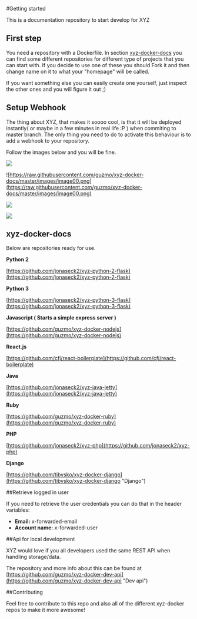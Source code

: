 #Getting started

This is a documentation repository to start develop for XYZ


## First step
You need a repository with a Dockerfile. In section [xyz-docker-docs](#xyz-docker-docs) you can find some different repositories for different type of projects that you can start with. If you decide to use one of these you should Fork it and then change name on it to what your "homepage" will be called.

If you want something else you can easily create one yourself, just inspect the other ones and you will figure it out ;)

## Setup Webhook

The thing about XYZ, that makes it soooo cool, is that it will be deployed instantly( or maybe in a few minutes in real life :P ) when commiting to master branch. The only thing you need to do to activate this behaviour is to add a webhook to your repository.

Follow the images below and you will be fine.

![](https://raw.githubusercontent.com/guzmo/xyz-docker-docs/master/images/image01.png)

![https://raw.githubusercontent.com/guzmo/xyz-docker-docs/master/images/image00.png](https://raw.githubusercontent.com/guzmo/xyz-docker-docs/master/images/image00.png)

![](https://raw.githubusercontent.com/guzmo/xyz-docker-docs/master/images/image02.png)

![](https://raw.githubusercontent.com/guzmo/xyz-docker-docs/master/images/image03.png)


## xyz-docker-docs

Below are repositories ready for use.

**Python 2**

[https://github.com/jonaseck2/xyz-python-2-flask](https://github.com/jonaseck2/xyz-python-2-flask)

**Python 3**

[https://github.com/jonaseck2/xyz-python-3-flask](https://github.com/jonaseck2/xyz-python-3-flask)

**Javascript ( Starts a simple express server )**

[https://github.com/guzmo/xyz-docker-nodejs](https://github.com/guzmo/xyz-docker-nodejs)

**React.js**

[https://github.com/cfj/react-boilerplate](https://github.com/cfj/react-boilerplate)

**Java**

[https://github.com/jonaseck2/xyz-java-jetty](https://github.com/jonaseck2/xyz-java-jetty)

**Ruby**

[https://github.com/guzmo/xyz-docker-ruby](https://github.com/guzmo/xyz-docker-ruby)

**PHP**

[https://github.com/jonaseck2/xyz-php](https://github.com/jonaseck2/xyz-php)

**Django**

[https://github.com/tibysko/xyz-docker-django](https://github.com/tibysko/xyz-docker-django "Django")

##Retrieve logged in user

If you need to retrieve the user credentials you can do that in the header variables:

  - **Email:** x-forwarded-email
  - **Account name:**  x-forwarded-user 

##Api for local development

XYZ would love if you all developers used the same REST API when handling storage/data.

The repository and more info about this can be found at [https://github.com/guzmo/xyz-docker-dev-api](https://github.com/guzmo/xyz-docker-dev-api "Dev api")

##Contributing

Feel free to contribute to this repo and also all of the different xyz-docker repos to make it more awesome! 




